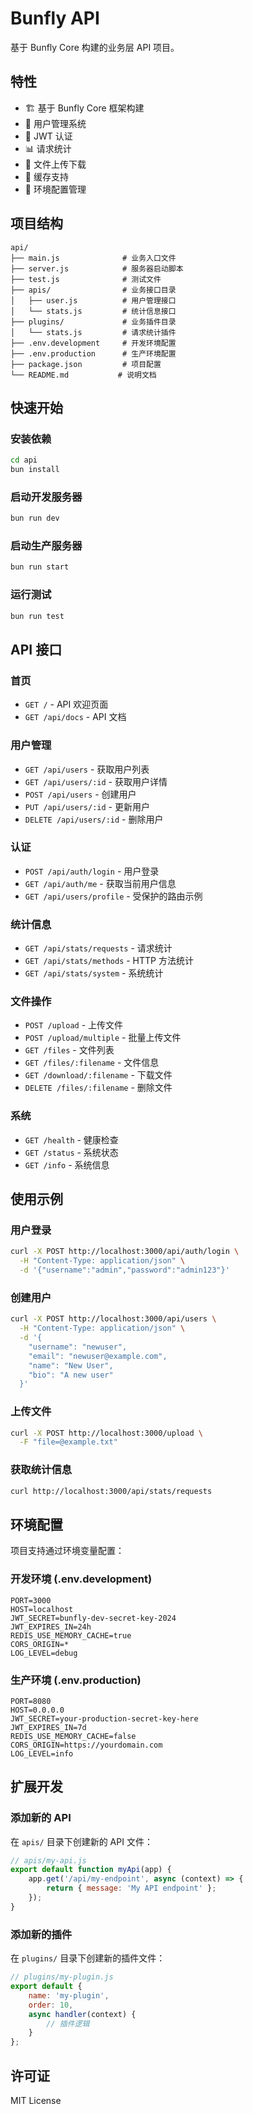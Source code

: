 # Bunfly API

基于 Bunfly Core 构建的业务层 API 项目。

## 特性

-   🏗️ 基于 Bunfly Core 框架构建
-   👥 用户管理系统
-   🔐 JWT 认证
-   📊 请求统计
-   📁 文件上传下载
-   💾 缓存支持
-   🔧 环境配置管理

## 项目结构

```
api/
├── main.js              # 业务入口文件
├── server.js            # 服务器启动脚本
├── test.js              # 测试文件
├── apis/                # 业务接口目录
│   ├── user.js          # 用户管理接口
│   └── stats.js         # 统计信息接口
├── plugins/             # 业务插件目录
│   └── stats.js         # 请求统计插件
├── .env.development     # 开发环境配置
├── .env.production      # 生产环境配置
├── package.json         # 项目配置
└── README.md           # 说明文档
```

## 快速开始

### 安装依赖

```bash
cd api
bun install
```

### 启动开发服务器

```bash
bun run dev
```

### 启动生产服务器

```bash
bun run start
```

### 运行测试

```bash
bun run test
```

## API 接口

### 首页

-   `GET /` - API 欢迎页面
-   `GET /api/docs` - API 文档

### 用户管理

-   `GET /api/users` - 获取用户列表
-   `GET /api/users/:id` - 获取用户详情
-   `POST /api/users` - 创建用户
-   `PUT /api/users/:id` - 更新用户
-   `DELETE /api/users/:id` - 删除用户

### 认证

-   `POST /api/auth/login` - 用户登录
-   `GET /api/auth/me` - 获取当前用户信息
-   `GET /api/users/profile` - 受保护的路由示例

### 统计信息

-   `GET /api/stats/requests` - 请求统计
-   `GET /api/stats/methods` - HTTP 方法统计
-   `GET /api/stats/system` - 系统统计

### 文件操作

-   `POST /upload` - 上传文件
-   `POST /upload/multiple` - 批量上传文件
-   `GET /files` - 文件列表
-   `GET /files/:filename` - 文件信息
-   `GET /download/:filename` - 下载文件
-   `DELETE /files/:filename` - 删除文件

### 系统

-   `GET /health` - 健康检查
-   `GET /status` - 系统状态
-   `GET /info` - 系统信息

## 使用示例

### 用户登录

```bash
curl -X POST http://localhost:3000/api/auth/login \
  -H "Content-Type: application/json" \
  -d '{"username":"admin","password":"admin123"}'
```

### 创建用户

```bash
curl -X POST http://localhost:3000/api/users \
  -H "Content-Type: application/json" \
  -d '{
    "username": "newuser",
    "email": "newuser@example.com",
    "name": "New User",
    "bio": "A new user"
  }'
```

### 上传文件

```bash
curl -X POST http://localhost:3000/upload \
  -F "file=@example.txt"
```

### 获取统计信息

```bash
curl http://localhost:3000/api/stats/requests
```

## 环境配置

项目支持通过环境变量配置：

### 开发环境 (.env.development)

```
PORT=3000
HOST=localhost
JWT_SECRET=bunfly-dev-secret-key-2024
JWT_EXPIRES_IN=24h
REDIS_USE_MEMORY_CACHE=true
CORS_ORIGIN=*
LOG_LEVEL=debug
```

### 生产环境 (.env.production)

```
PORT=8080
HOST=0.0.0.0
JWT_SECRET=your-production-secret-key-here
JWT_EXPIRES_IN=7d
REDIS_USE_MEMORY_CACHE=false
CORS_ORIGIN=https://yourdomain.com
LOG_LEVEL=info
```

## 扩展开发

### 添加新的 API

在 `apis/` 目录下创建新的 API 文件：

```javascript
// apis/my-api.js
export default function myApi(app) {
    app.get('/api/my-endpoint', async (context) => {
        return { message: 'My API endpoint' };
    });
}
```

### 添加新的插件

在 `plugins/` 目录下创建新的插件文件：

```javascript
// plugins/my-plugin.js
export default {
    name: 'my-plugin',
    order: 10,
    async handler(context) {
        // 插件逻辑
    }
};
```

## 许可证

MIT License
